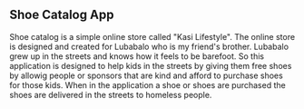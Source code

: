 ## Shoe Catalog App

Shoe catalog is a simple online store called "Kasi Lifestyle". The online store is designed and created for Lubabalo who is my friend's brother. Lubabalo grew up in the streets and knows how it feels to be barefoot. So this application is designed to help kids in the streets by giving them free shoes by allowig people or sponsors that are kind and afford to purchase shoes for those kids. When in the application a shoe or shoes are purchased the shoes are delivered in the streets to homeless people.
